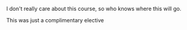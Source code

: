 I don't really care about this course, so who knows where this will go. 

This was just a complimentary elective
